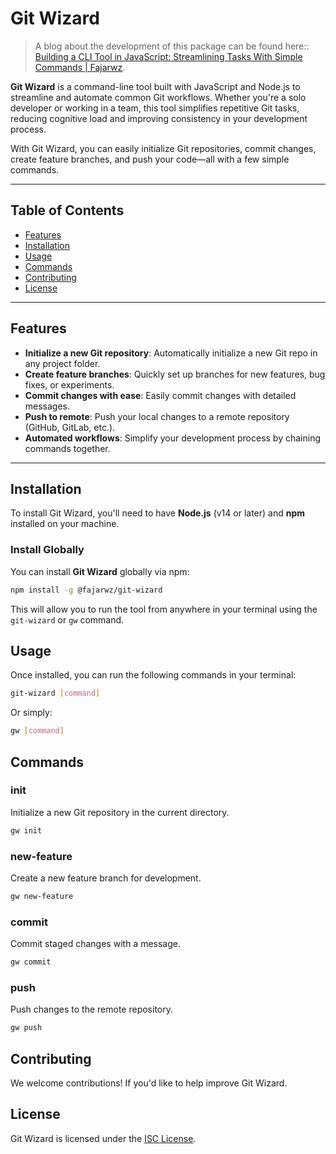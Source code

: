 # Git Wizard

> A blog about the development of this package can be found here:: [Building a CLI Tool in JavaScript: Streamlining Tasks With Simple Commands | Fajarwz](https://fajarwz.com/blog/building-a-cli-tool-in-javascript-streamlining-tasks-with-simple-commands/).

**Git Wizard** is a command-line tool built with JavaScript and Node.js to streamline and automate common Git workflows. Whether you're a solo developer or working in a team, this tool simplifies repetitive Git tasks, reducing cognitive load and improving consistency in your development process.

With Git Wizard, you can easily initialize Git repositories, commit changes, create feature branches, and push your code—all with a few simple commands.

---

## Table of Contents

- [Features](#features)
- [Installation](#installation)
- [Usage](#usage)
- [Commands](#commands)
- [Contributing](#contributing)
- [License](#license)

---

## Features

- **Initialize a new Git repository**: Automatically initialize a new Git repo in any project folder.
- **Create feature branches**: Quickly set up branches for new features, bug fixes, or experiments.
- **Commit changes with ease**: Easily commit changes with detailed messages.
- **Push to remote**: Push your local changes to a remote repository (GitHub, GitLab, etc.).
- **Automated workflows**: Simplify your development process by chaining commands together.
  
---

## Installation

To install Git Wizard, you'll need to have **Node.js** (v14 or later) and **npm** installed on your machine.

### Install Globally

You can install **Git Wizard** globally via npm:

```bash
npm install -g @fajarwz/git-wizard
```

This will allow you to run the tool from anywhere in your terminal using the `git-wizard` or `gw` command.

## Usage

Once installed, you can run the following commands in your terminal:

```bash
git-wizard [command]
```

Or simply:

```bash
gw [command]
```

## Commands

### init

Initialize a new Git repository in the current directory.

```bash
gw init
```

### new-feature

Create a new feature branch for development.

```bash
gw new-feature
```

### commit

Commit staged changes with a message.

```bash
gw commit
```

### push

Push changes to the remote repository.

```bash
gw push
```

## Contributing
We welcome contributions! If you'd like to help improve Git Wizard.

## License
Git Wizard is licensed under the [ISC License](./LICENSE).
